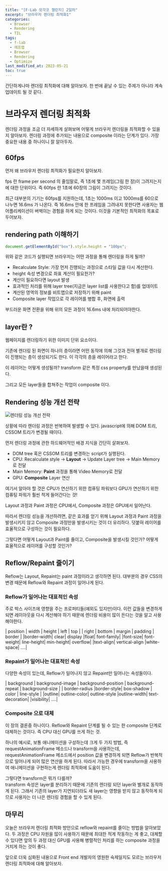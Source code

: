 ```yaml
---
title: "[F-Lab 모각코 챌린지] 2일차"
excerpt: "브라우저 렌더링 최적화1"
categories:
  - Browser
  - Rendering
  - TIL
tags:
  - f-lab
  - 에프랩
  - Browser
  - Rendering
  - Optimize
last_modified_at: 2023-05-21
toc: true
---
```


간단하게나마 렌더링 최적화에 대해 알아보자. 한 번에 끝날 수 있는 주제가 아니라 계속 업데이트 될 것 같다.

# 브라우저 렌더링 최적화

렌더링 과정을 조금 더 자세하게 살펴보며 어떻게 브라우저 렌더링을 최적화할 수 있을지 알아보자. 렌더링 과정에 추가되는 내용으로 composite 이라는 단계가 있다. 가장 중요한 내용 중 하나이니 잘 알아두자.

## 60fps

먼저 왜 브라우저 렌더링 최적화가 필요한지 알아보자.

fps 란 frame per second 의 줄임말로, 즉 1초에 몇 프레임(그림 한 장)이 그려지는지에 대한 단위이다. 즉 60fps 란 1초에 60장의 그림이 그려지는 것이다.

최근 대부분의 기기는 60fps를 지원하는데, 1초는 1000ms 이고 1000ms를 60으로 나누면 16.6ms 가 나온다. 즉 16.6ms 안에 한 프레임을 그려내지 못한다면 사용자는 웹 어플리케이션이 버벅이는 경험을 하게 되는 것이다. 이것을 기본적인 최적화의 목표로 두어보자.

## rendering path 이해하기

```javascript
document.getElementById("box").style.height = "100px";
```

위와 같은 코드가 실행되면 브라우저는 어떤 과정을 통해 렌더링을 하게 될까?

- Recalculate Style: 가장 먼저 진행되는 과정으로 스타일 값을 다시 계산한다.
- height 속성 변경으로 좌표 계산이 필요한가?
- 계산이 필요하다면 layout 발생
- 효과적인 처리를 위해 layer tree(지금은 layer list를 사용한다고 함)를 업데이트
- 계산된 영역의 정보를 비트맵으로 저장하기 위해 paint
- Composite layer 작업으로 각 레이어를 병합 후, 화면에 출력

부드러운 화면 전환을 위해 위의 모든 과정이 16.6ms 내에 처리되어야한다.

## layer란 ?

웹페이지를 렌더링하기 위한 이미지 단위 요소이다.

기존에 렌더링 된 화면이 하나의 층이라면 어떤 동작에 의해 그것과 전혀 별개로 렌더링이 진행되는 층이 생성되기도 한다. 이 각각의 층을 레이어라고 한다.

이 레이어는 어떻게 생성될까? transform 같은 특정 css property를 만났을때 생성된다.

그리고 모든 layer들을 합쳐주는 작업이 composite 이다.

## Rendering 성능 개선 전략

![렌더링 성능 개선 전략](https://sculove.github.io/slides/improveBrowserRendering/image/st_rendering.png)

상황에 따라 렌더링 과정은 반복하여 발생할 수 있다. javascript에 의해 DOM 트리, CSSOM 트리가 변경될 때이다.

먼저 렌더링 과정에 관한 하드웨어적인 배경 지식을 간단히 살펴보자.

- DOM tree 혹은 CSSOM 트리를 변경하는 script가 실행된다.
- CPU: Recalculate style → **Layout** → Update Layer tree → Main Memory로 전달
- Main Memory: **Paint** 과정을 통해 Video Memory로 전달
- GPU: **Composite** Layer 연산

여기서 알아야 할 것은 CPU가 연산하기 위한 컴퓨팅 파워보다 GPU가 연산하기 위한 컴퓨팅 파워가 훨씬 적게 들어간다는 것!

Layout 과정과 Paint 과정은 CPU에서, Composite 과정은 GPU에서 일어난다.

따라서 렌더링 성능을 개선하려면, 같은 효과를 얻기 위해 Layout 과정과 Paint 과정을 발생시키지 않고 Composite 과정만을 발생시키는 것이 더 유리하다. 덧붙혀 레이어를 효율적으로 구성하는 것이 필요하다.

그렇다면 어떻게 Layout과 Paint를 줄이고, Composite을 발생시킬 것인가? 어떻게 효율적으로 레이어를 구성할 것인가?

## Reflow/Repaint 줄이기

Reflow는 Layout, Repaint는 paint 과정이라고 생각하면 된다. 대부분의 경우 CSS의 변경 때문에 Reflow와 Repaint 과정이 일어나게 된다.

### Reflow가 일어나는 대표적인 속성

주로 박스 사이즈에 영향을 주는 프로퍼티들(예외도 있지만)이다. 이런 값들을 변경하게 되면 레이아웃을 다시 계산해야 하기 때문에 렌더링 비용이 많이 든다는 것을 알고 사용해야한다.

| position | width | height | left | top |
| right | bottom | margin | padding | border |
|border-width| clear| display |float| font-family|
|font-size| font-weight| line-height| min-height| overflow|
|text-align| vertical-align |white-space| ....|

### Repaint가 일어나는 대표적인 속성

다양한 속성이 있는데, Reflow가 일어나지 않고 Repaint만 일어나는 속성들이다.

| background | background-image | background-position | background-repeat | background-size |
| border-radius |border-style| box-shadow | color | line-style |
|outline| outline-color| outline-style |outline-width| text-decoration|
|visibility| ....|

### Composite 으로 대체

이 장의 결론중 하나이다. Reflow와 Repaint 단계를 될 수 있는 한 composite 단계로 대체하는 것이다. 즉 CPU 대신 GPU를 쓰게 하는 것.

하나의 예시로, 보통 애니메이션을 구성하는데 크게 두 가지 방법, 즉requestAnimationFrame 메소드나 transform을 사용하는데, requestAnimationFrame 메소드에서 position 값을 변경하게 되면 Reflow가 반복적으로 일어나게 되어 많은 연산을 하게 된다. 따라서 가능한 경우에 transform을 사용하여 애니메이션을 구현하는게 렌더링 최적화에 도움이 된다.

그렇다면 transform은 뭐가 다를까?  
transform 속성은 layer를 분리하기 때문에 기존의 렌더링 되던 layer와 별개로 동작하게 된다. 그래서 기존의 layer가 지연되더라도 새 layer는 영향을 받지 않고 동작하게 되므로 사용자는 더 나은 렌더링 경험을 할 수 있게 된다.

## 마무리

오늘은 브라우저 렌더링 최적화 방안으로 reflow와 repaint를 줄이는 방법을 알아보았다. 두 과정은 CPU 자원을 많이 사용하기 때문에 최대한 적게 작동하는 게 좋고, 대체할 수 있다면 앞의 두 과정 대신 GPU를 사용해 병렬적인 처리를 하는 composite 과정을 거치게 하는 것이 좋다.

앞으로 더욱 심화된 내용으로 Front end 개발자의 영원한 숙제일지도 모르는 브라우저 렌더링 최적화에 대해 알아보자.
